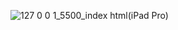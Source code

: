 ![127 0 0 1_5500_index html(iPad Pro)](https://github.com/user-attachments/assets/b09657f1-c78f-42a5-ae31-e1162db96fef)












